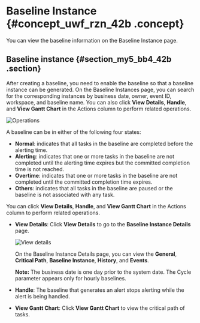 # Baseline Instance {#concept_uwf_rzn_42b .concept}

You can view the baseline information on the Baseline Instance page.

## Baseline instance {#section_my5_bb4_42b .section}

After creating a baseline, you need to enable the baseline so that a baseline instance can be generated. On the Baseline Instances page, you can search for the corresponding instances by business date, owner, event ID, workspace, and baseline name. You can also click **View Details**, **Handle**, and **View Gantt Chart** in the Actions column to perform related operations.

![Operations](http://static-aliyun-doc.oss-cn-hangzhou.aliyuncs.com/assets/img/16370/15669962437445_en-US.png)

A baseline can be in either of the following four states:

-   **Normal**: indicates that all tasks in the baseline are completed before the alerting time.
-   **Alerting**: indicates that one or more tasks in the baseline are not completed until the alerting time expires but the committed completion time is not reached.
-   **Overtime**: indicates that one or more tasks in the baseline are not completed until the committed completion time expires.
-   **Others**: indicates that all tasks in the baseline are paused or the baseline is not associated with any task.

You can click **View Details**, **Handle**, and **View Gantt Chart** in the Actions column to perform related operations.

-   **View Details**: Click **View Details** to go to the **Baseline Instance Details** page.

    ![View details](http://static-aliyun-doc.oss-cn-hangzhou.aliyuncs.com/assets/img/16370/156699624339826_en-US.png)

    On the Baseline Instance Details page, you can view the **General**, **Critical Path**, **Baseline Instance**, **History**, and **Events**.

    **Note:** The business date is one day prior to the system date. The Cycle parameter appears only for hourly baselines.

-   **Handle**: The baseline that generates an alert stops alerting while the alert is being handled.
-   **View Gantt Chart**: Click **View Gantt Chart** to view the critical path of tasks.

